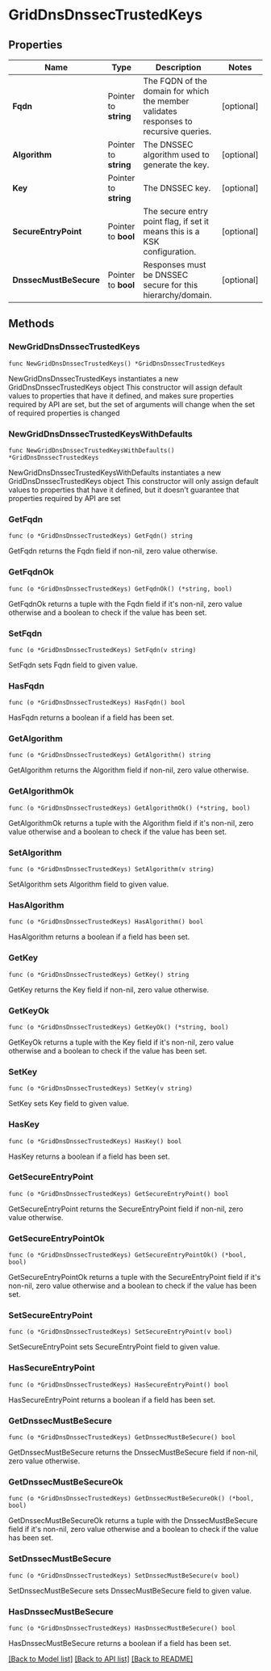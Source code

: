 # GridDnsDnssecTrustedKeys

## Properties

Name | Type | Description | Notes
------------ | ------------- | ------------- | -------------
**Fqdn** | Pointer to **string** | The FQDN of the domain for which the member validates responses to recursive queries. | [optional] 
**Algorithm** | Pointer to **string** | The DNSSEC algorithm used to generate the key. | [optional] 
**Key** | Pointer to **string** | The DNSSEC key. | [optional] 
**SecureEntryPoint** | Pointer to **bool** | The secure entry point flag, if set it means this is a KSK configuration. | [optional] 
**DnssecMustBeSecure** | Pointer to **bool** | Responses must be DNSSEC secure for this hierarchy/domain. | [optional] 

## Methods

### NewGridDnsDnssecTrustedKeys

`func NewGridDnsDnssecTrustedKeys() *GridDnsDnssecTrustedKeys`

NewGridDnsDnssecTrustedKeys instantiates a new GridDnsDnssecTrustedKeys object
This constructor will assign default values to properties that have it defined,
and makes sure properties required by API are set, but the set of arguments
will change when the set of required properties is changed

### NewGridDnsDnssecTrustedKeysWithDefaults

`func NewGridDnsDnssecTrustedKeysWithDefaults() *GridDnsDnssecTrustedKeys`

NewGridDnsDnssecTrustedKeysWithDefaults instantiates a new GridDnsDnssecTrustedKeys object
This constructor will only assign default values to properties that have it defined,
but it doesn't guarantee that properties required by API are set

### GetFqdn

`func (o *GridDnsDnssecTrustedKeys) GetFqdn() string`

GetFqdn returns the Fqdn field if non-nil, zero value otherwise.

### GetFqdnOk

`func (o *GridDnsDnssecTrustedKeys) GetFqdnOk() (*string, bool)`

GetFqdnOk returns a tuple with the Fqdn field if it's non-nil, zero value otherwise
and a boolean to check if the value has been set.

### SetFqdn

`func (o *GridDnsDnssecTrustedKeys) SetFqdn(v string)`

SetFqdn sets Fqdn field to given value.

### HasFqdn

`func (o *GridDnsDnssecTrustedKeys) HasFqdn() bool`

HasFqdn returns a boolean if a field has been set.

### GetAlgorithm

`func (o *GridDnsDnssecTrustedKeys) GetAlgorithm() string`

GetAlgorithm returns the Algorithm field if non-nil, zero value otherwise.

### GetAlgorithmOk

`func (o *GridDnsDnssecTrustedKeys) GetAlgorithmOk() (*string, bool)`

GetAlgorithmOk returns a tuple with the Algorithm field if it's non-nil, zero value otherwise
and a boolean to check if the value has been set.

### SetAlgorithm

`func (o *GridDnsDnssecTrustedKeys) SetAlgorithm(v string)`

SetAlgorithm sets Algorithm field to given value.

### HasAlgorithm

`func (o *GridDnsDnssecTrustedKeys) HasAlgorithm() bool`

HasAlgorithm returns a boolean if a field has been set.

### GetKey

`func (o *GridDnsDnssecTrustedKeys) GetKey() string`

GetKey returns the Key field if non-nil, zero value otherwise.

### GetKeyOk

`func (o *GridDnsDnssecTrustedKeys) GetKeyOk() (*string, bool)`

GetKeyOk returns a tuple with the Key field if it's non-nil, zero value otherwise
and a boolean to check if the value has been set.

### SetKey

`func (o *GridDnsDnssecTrustedKeys) SetKey(v string)`

SetKey sets Key field to given value.

### HasKey

`func (o *GridDnsDnssecTrustedKeys) HasKey() bool`

HasKey returns a boolean if a field has been set.

### GetSecureEntryPoint

`func (o *GridDnsDnssecTrustedKeys) GetSecureEntryPoint() bool`

GetSecureEntryPoint returns the SecureEntryPoint field if non-nil, zero value otherwise.

### GetSecureEntryPointOk

`func (o *GridDnsDnssecTrustedKeys) GetSecureEntryPointOk() (*bool, bool)`

GetSecureEntryPointOk returns a tuple with the SecureEntryPoint field if it's non-nil, zero value otherwise
and a boolean to check if the value has been set.

### SetSecureEntryPoint

`func (o *GridDnsDnssecTrustedKeys) SetSecureEntryPoint(v bool)`

SetSecureEntryPoint sets SecureEntryPoint field to given value.

### HasSecureEntryPoint

`func (o *GridDnsDnssecTrustedKeys) HasSecureEntryPoint() bool`

HasSecureEntryPoint returns a boolean if a field has been set.

### GetDnssecMustBeSecure

`func (o *GridDnsDnssecTrustedKeys) GetDnssecMustBeSecure() bool`

GetDnssecMustBeSecure returns the DnssecMustBeSecure field if non-nil, zero value otherwise.

### GetDnssecMustBeSecureOk

`func (o *GridDnsDnssecTrustedKeys) GetDnssecMustBeSecureOk() (*bool, bool)`

GetDnssecMustBeSecureOk returns a tuple with the DnssecMustBeSecure field if it's non-nil, zero value otherwise
and a boolean to check if the value has been set.

### SetDnssecMustBeSecure

`func (o *GridDnsDnssecTrustedKeys) SetDnssecMustBeSecure(v bool)`

SetDnssecMustBeSecure sets DnssecMustBeSecure field to given value.

### HasDnssecMustBeSecure

`func (o *GridDnsDnssecTrustedKeys) HasDnssecMustBeSecure() bool`

HasDnssecMustBeSecure returns a boolean if a field has been set.


[[Back to Model list]](../README.md#documentation-for-models) [[Back to API list]](../README.md#documentation-for-api-endpoints) [[Back to README]](../README.md)


